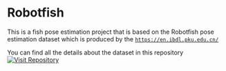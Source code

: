 # Robotfish
This is a fish pose estimation project that is based on the Robotfish pose estimation dataset which is produced by the [`https://en.ibdl.pku.edu.cn/`](https://en.ibdl.pku.edu.cn/)

You can find all the details about the dataset in this repository
[![Visit Repository](https://img.shields.io/badge/Visit-Repository-blue?style=for-the-badge)](https://github.com/xjh19971/Robotic-Fish-Pose-Dataset.git)


